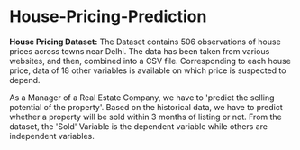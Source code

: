 # House-Pricing-Prediction

**House Pricing Dataset:** The Dataset contains 506 observations of house prices across towns near Delhi. The data has been taken from various websites, and then, combined into a CSV file. Corresponding to each house price, data of 18 other variables is available on which price is suspected to depend.

As a Manager of a Real Estate Company, we have to 'predict the selling potential of the property'. Based on the historical data, we have to predict whether a property will be sold within 3 months of listing or not. From the dataset, the 'Sold' Variable is the dependent variable while others are independent variables.
